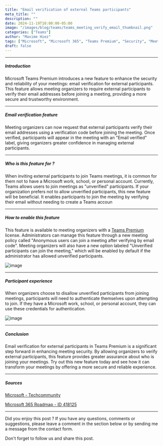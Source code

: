 ```yaml
---
title: "Email verification of external Teams participants"
meta_title: ""
description: ""
date: 2024-11-19T10:00:00-05:00
image: "/images/blog/teams/teams_meeting_verify_email_thumbnail.png"
categories: ["Teams"]
author: "Maxime Hiez"
tags: ["Microsoft", "Microsoft 365", "Teams Premium", "Security", "Meeting"]
draft: false
---
```

---

##### Introduction
Microsoft Teams Premium introduces a new feature to enhance the security and reliability of your meetings: email verification for external participants. This feature allows meeting organizers to require external participants to verify their email addresses before joining a meeting, providing a more secure and trustworthy environment.

---

##### Email verification feature
Meeting organizers can now request that external participants verify their email addresses using a verification code before joining the meeting. Once verified, participants will appear in the meeting with an "Email verified" label, giving organizers greater confidence in managing external participants.

---

##### Who is this feature for ?
When inviting external participants to join Teams meetings, it is common for them not to have a Microsoft work, school, or personal account. Currently, Teams allows users to join meetings as "unverified" participants. If your organization prefers not to allow unverified participants, this new feature will be beneficial. It enables participants to join the meeting by verifying their email without needing to create a Teams accoun

---

##### How to enable this feature
This feature is available to meeting organizers with a <u>Teams Premium</u> license. Administrators can manage this feature through a new meeting policy called "Anonymous users can join a meeting after verifying by email code". Meeting organizers will also have a new option labeled "Unverified participants can join the meeting," which will be enabled by default if the administrator has allowed unverified participants.

![image](/images/blog/teams/teams_meeting_verify_email_001.png)

---

##### Participant experience
When organizers choose to disallow unverified participants from joining meetings, participants will need to authenticate themselves upon attempting to join. If they have a Microsoft work, school, or personal account, they can use these credentials for authentication.

![image](/images/blog/teams/teams_meeting_verify_email_002.png)

---

##### Conclusion
Email verification for external participants in Teams Premium is a significant step forward in enhancing meeting security. By allowing organizers to verify external participants, this feature provides greater assurance about who is joining your meetings. Try out this new feature today and see how it can transform your meetings by offering a more secure and reliable experience.

---

##### Sources
[Microsoft - Techcommunity](https://techcommunity.microsoft.com/blog/microsoftteamsblog/enhance-meeting-security-with-teams-premium%E2%80%99s-email-verification-for-external-me/4292196)

[Microsoft 365 Roadmap - ID 418125](https://www.microsoft.com/en-us/microsoft-365/roadmap?filters=Microsoft%20Teams&searchterms=418125)

---


Did you enjoy this post ? If you have any questions, comments or suggestions, please leave a comment in the section below or by sending me a message from the contact form.

Don't forget to follow us and share this post.
